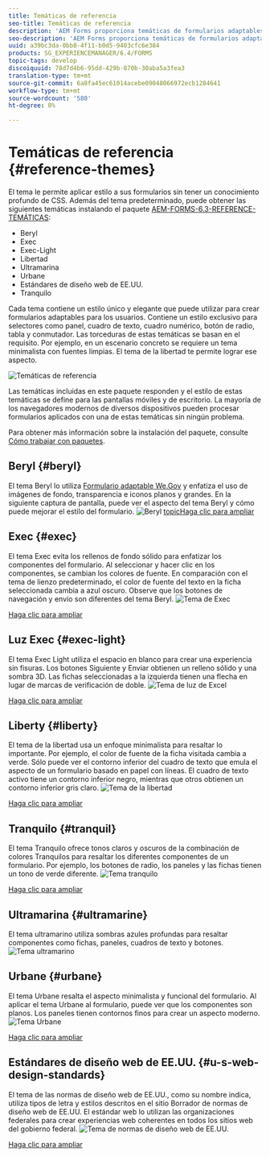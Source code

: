```yaml
---
title: Temáticas de referencia
seo-title: Temáticas de referencia
description: 'AEM Forms proporciona temáticas de formularios adaptables que puede obtener de Distribución de software y utilizar para aplicar estilo a un formulario. '
seo-description: 'AEM Forms proporciona temáticas de formularios adaptables que puede obtener de Distribución de software y utilizar para aplicar estilo a un formulario. '
uuid: a39bc3da-0bb8-4f11-b0d5-9403cfc6e384
products: SG_EXPERIENCEMANAGER/6.4/FORMS
topic-tags: develop
discoiquuid: 78d7d4b6-95dd-429b-870b-30aba5a3fea3
translation-type: tm+mt
source-git-commit: 6a8fa45ec61014acebe09048066972ecb1284641
workflow-type: tm+mt
source-wordcount: '580'
ht-degree: 0%

---
```



# Temáticas de referencia {#reference-themes}

[](/help/forms/using/themes.md) El tema le permite aplicar estilo a sus formularios sin tener un conocimiento profundo de CSS. Además del tema predeterminado, puede obtener las siguientes temáticas instalando el paquete [AEM-FORMS-6.3-REFERENCE-TEMÁTICAS](https://www.adobeaemcloud.com/content/marketplace/marketplaceProxy.html?packagePath=/content/companies/public/adobe/packages/cq630/fd/AEM-FORMS-6.3-REFERENCE-THEMES):

* Beryl
* Exec
* Exec-Light
* Libertad
* Ultramarina
* Urbane
* Estándares de diseño web de EE.UU.
* Tranquilo

Cada tema contiene un estilo único y elegante que puede utilizar para crear formularios adaptables para los usuarios. Contiene un estilo exclusivo para selectores como panel, cuadro de texto, cuadro numérico, botón de radio, tabla y conmutador. Las torceduras de estas temáticas se basan en el requisito. Por ejemplo, en un escenario concreto se requiere un tema minimalista con fuentes limpias. El tema de la libertad te permite lograr ese aspecto.

![Temáticas de referencia](assets/ref-themes.png)

Las temáticas incluidas en este paquete responden y el estilo de estas temáticas se define para las pantallas móviles y de escritorio. La mayoría de los navegadores modernos de diversos dispositivos pueden procesar formularios aplicados con una de estas temáticas sin ningún problema.

Para obtener más información sobre la instalación del paquete, consulte [Cómo trabajar con paquetes](/help/sites-administering/package-manager.md).

## Beryl {#beryl}

El tema Beryl lo utiliza [Formulario adaptable We.Gov](/help/forms/using/gov-reference-site-walkthrough.md) y enfatiza el uso de imágenes de fondo, transparencia e iconos planos y grandes. En la siguiente captura de pantalla, puede ver el aspecto del tema Beryl y cómo puede mejorar el estilo del formulario.
![Beryl ](assets/beryl.png)
[topicHaga clic para ampliar](assets/beryl-1.png)

## Exec {#exec}

El tema Exec evita los rellenos de fondo sólido para enfatizar los componentes del formulario. Al seleccionar y hacer clic en los componentes, se cambian los colores de fuente. En comparación con el tema de lienzo predeterminado, el color de fuente del texto en la ficha seleccionada cambia a azul oscuro. Observe que los botones de navegación y envío son diferentes del tema Beryl.
![Tema de Exec](assets/exec.png)

[Haga clic para ampliar](assets/exec-1.png)

## Luz Exec {#exec-light}

El tema Exec Light utiliza el espacio en blanco para crear una experiencia sin fisuras. Los botones Siguiente y Enviar obtienen un relleno sólido y una sombra 3D. Las fichas seleccionadas a la izquierda tienen una flecha en lugar de marcas de verificación de doble.
![Tema de luz de Excel](assets/exec-light.png)

[Haga clic para ampliar](assets/exec-light-1.png)

## Liberty {#liberty}

El tema de la libertad usa un enfoque minimalista para resaltar lo importante. Por ejemplo, el color de fuente de la ficha visitada cambia a verde. Sólo puede ver el contorno inferior del cuadro de texto que emula el aspecto de un formulario basado en papel con líneas. El cuadro de texto activo tiene un contorno inferior negro, mientras que otros obtienen un contorno inferior gris claro.
![Tema de la libertad](assets/liberty.png)

[Haga clic para ampliar](assets/liberty-1.png)

## Tranquilo {#tranquil}

El tema Tranquilo ofrece tonos claros y oscuros de la combinación de colores Tranquilos para resaltar los diferentes componentes de un formulario. Por ejemplo, los botones de radio, los paneles y las fichas tienen un tono de verde diferente.
![Tema tranquilo](assets/tranquil.png)

[Haga clic para ampliar](assets/tranquil-1.png)

## Ultramarina {#ultramarine}

El tema ultramarino utiliza sombras azules profundas para resaltar componentes como fichas, paneles, cuadros de texto y botones.
![Tema ultramarino](assets/ultramarine.png)

## Urbane {#urbane}

El tema Urbane resalta el aspecto minimalista y funcional del formulario. Al aplicar el tema Urbane al formulario, puede ver que los componentes son planos. Los paneles tienen contornos finos para crear un aspecto moderno.
![Tema Urbane](assets/urbane.png)

[Haga clic para ampliar](assets/urbane-1.png)

## Estándares de diseño web de EE.UU. {#u-s-web-design-standards}

El tema de las normas de diseño web de EE.UU., como su nombre indica, utiliza tipos de letra y estilos descritos en el sitio Borrador de normas de diseño web de EE.UU. El estándar web lo utilizan las organizaciones federales para crear experiencias web coherentes en todos los sitios web del gobierno federal.
![Tema de normas de diseño web de EE.UU.](assets/us-web-standards.png)

[Haga clic para ampliar](assets/usgov.png)